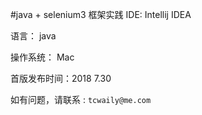 #java + selenium3 框架实践
IDE: Intellij IDEA 

语言： java

操作系统： Mac

首版发布时间：2018 7.30

如有问题，请联系 : `tcwaily@me.com`